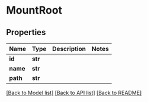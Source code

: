 # MountRoot

## Properties
Name | Type | Description | Notes
------------ | ------------- | ------------- | -------------
**id** | **str** |  | 
**name** | **str** |  | 
**path** | **str** |  | 

[[Back to Model list]](../README.md#documentation-for-models) [[Back to API list]](../README.md#documentation-for-api-endpoints) [[Back to README]](../README.md)

